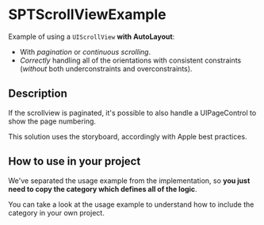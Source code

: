 # SPTScrollViewExample

Example of using a `UIScrollView` **with AutoLayout**:

  * With *pagination* or *continuous scrolling*.
  * *Correctly* handling all of the orientations with consistent constraints (*without* both underconstraints and overconstraints).

## Description

If the scrollview is paginated, it's possible to also handle a UIPageControl to show the page numbering.

This solution uses the storyboard, accordingly with Apple best practices.

## How to use in your project

We've separated the usage example from the implementation, so **you just need to copy the category which defines all of the logic**.

You can take a look at the usage example to understand how to include the category in your own project.
